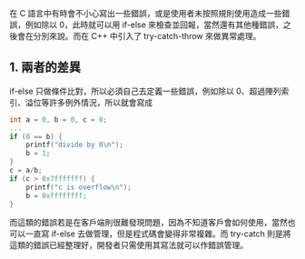 在 C 語言中有時會不小心寫出一些錯誤，或是使用者未按照規則使用造成一些錯誤，例如除以 0，此時就可以用 if-else 來檢查並回報，當然還有其他種錯誤，之後會在分別來說。而在 C++ 中引入了 try-catch-throw 來做異常處理。

## 1. 兩者的差異
if-else 只做條件比對，所以必須自己去定義一些錯誤，例如除以 0、超過陣列索引、溢位等許多例外情況，所以就會寫成
```C
int a = 0, b = 0, c = 0;
...
if (0 == b) {
    printf("divide by 0\n");
    b = 1;
}
c = a/b;
if (c > 0x7fffffff) {
    printf("c is overflow\n");
    b = 0xffffffff;
}
```
而這類的錯誤若是在客戶端則很難發現問題，因為不知道客戶會如何使用，當然也可以一直寫 if-else 去做管理，但是程式碼會變得非常複雜。而 try-catch 則是將這類的錯誤已經整理好，開發者只需使用其寫法就可以作錯誤管理。
```C++

```
